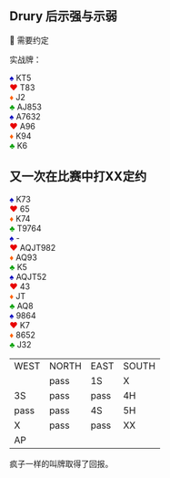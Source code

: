 ## Drury 后示强与示弱
:speech_balloon: 需要约定

实战牌：
<div class="board-container">
  <div class="Nhand">
    <font color="0000C0">♠</font> KT5 <br>
    <font color="E80000">♥</font> T83 <br>
    <font color="FF6000">♦</font> J2 <br>
    <font color="00A000">♣</font> AJ853 <br>
  </div>
  <div class="Shand">
    <font color="0000C0">♠</font> A7632 <br>
    <font color="E80000">♥</font> A96 <br>
    <font color="FF6000">♦</font> K94 <br>
    <font color="00A000">♣</font> K6 <br>
  </div>
</div>


## 又一次在比赛中打XX定约

<div class="board-container">
  <div class="Nhand">
    <font color="0000C0">♠</font> K73 <br>
    <font color="E80000">♥</font> 65 <br>
    <font color="FF6000">♦</font> K74 <br>
    <font color="00A000">♣</font> T9764 <br>
  </div>
  <div class="Shand">
    <font color="0000C0">♠</font> - <br>
    <font color="E80000">♥</font> AQJT982 <br>
    <font color="FF6000">♦</font> AQ93 <br>
    <font color="00A000">♣</font> K5 <br>
  </div>
  <div class="Ehand">
    <font color="0000C0">♠</font> AQJT52 <br>
    <font color="E80000">♥</font> 43 <br>
    <font color="FF6000">♦</font> JT <br>
    <font color="00A000">♣</font> AQ8 <br>
  </div>
  <div class="Whand">
    <font color="0000C0">♠</font> 9864 <br>
    <font color="E80000">♥</font> K7 <br>
    <font color="FF6000">♦</font> 8652 <br>
    <font color="00A000">♣</font> J32 <br>
  </div>
</div>

<table>
    <tr><td>WEST</td> <td>NORTH</td> <td>EAST</td> <td>SOUTH</td></tr>
    <tr><td></td> <td>pass</td> <td>1S</td> <td>X</td></tr>
    <tr><td>3S</td> <td>pass</td> <td>pass</td> <td>4H </td></tr>
    <tr><td>pass</td> <td>pass</td> <td>4S</td> <td>5H</td></tr>
    <tr><td>X</td> <td>pass</td> <td>pass</td> <td>XX</td></tr>
    <tr><td>AP</td> <td></td> <td></td> <td></td></tr>
</table>

疯子一样的叫牌取得了回报。